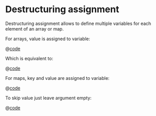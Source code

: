 # Destructuring assignment

Destructuring assignment allows to define multiple variables for each element of an array or map.

For arrays, value is assigned to variable:

@[code](../../code/basics/destructuring_assignment1.own)

Which is equivalent to:

@[code](../../code/basics/destructuring_assignment2.own)

For maps, key and value are assigned to variable:

@[code](../../code/basics/destructuring_assignment3.own)

To skip value just leave argument empty:

@[code](../../code/basics/destructuring_assignment4.own)
